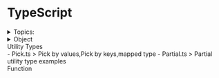 # TypeScript

<details> 
<summary>
Topics:
</summary>

- Type.ts > Primitive types
- TS_Type.ts > Any,Void,Never,strictNullChecks
- TS_Type-V2.ts > Union types,Function Type,Optional Arguments,Default Parameters
- TS_Type-V3.ts > Object Types, Array Types,Generics,Tuples Types
- Type_Aliases.ts > Type Aliases
- Type_Assertions.ts > Type Assertions
- Enum.ts > Enum
- Interface.ts > Interface
- Interface-V2.ts > Interface with class,array
- Interface-with-Fn.ts > Interfaces with Function Types,Optional Properties
- Index_Signature.ts > Index Signature
- Class.ts > Classes,Constructors,Private,Public & ReadOnly Members
- Getter-Setter.ts > Getter,Setter in Class
- Inheritance.ts > Inheritance,Abstract Class
- Implement.ts > Implement keyword ,interface & class
- Static-Props-Methods.ts > Static Properties and Methods
- Generics.ts > Generics Classes,Generics Interface
- Generics-V2.ts > class with generics
- Function-Overload.ts > Function Overloading
- ConditionalTypes.ts > Conditional Types example(Generic,extends)
- KeyOf.ts >The keyof type operator Example
- Union-Type.ts > Union Type & Discriminating union type Example
- RecordType.ts > Record Type type Example
- MappedType.ts > Mapped Type example,type transforming
</details>

<details>
<summary> Object</summary>

- getDeepObjValue() > access obj value (`keyof`,`extends`, `index signature`)
</details>

<summary> Utility Types</summary>
- Pick.ts > Pick by values,Pick by keys,mapped type
- Partial.ts > Partial utility type examples
</details>

<summary>Function</summary>
</details>
